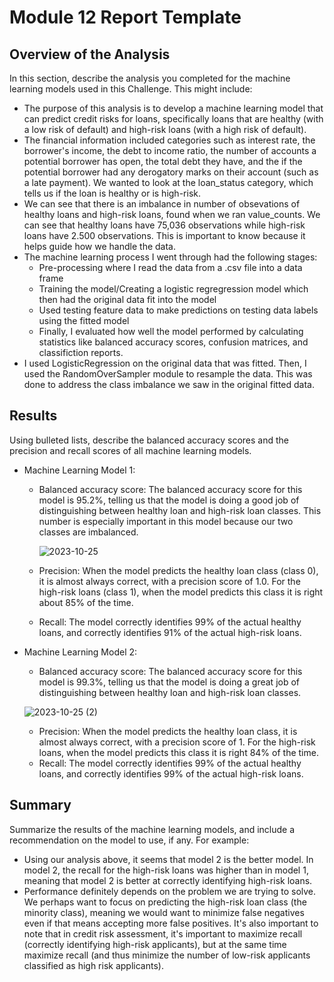 # Module 12 Report Template

## Overview of the Analysis

In this section, describe the analysis you completed for the machine learning models used in this Challenge. This might include:

* The purpose of this analysis is to develop a machine learning model that can predict credit risks for loans, specifically loans that are healthy (with a low risk of default) and high-risk loans (with a high risk of default). 
* The financial information included categories such as interest rate, the borrower's income, the debt to income ratio, the number of accounts a potential borrower has open, the total debt they have, and the if the potential borrower had any derogatory marks on their account (such as a late payment).  We wanted to look at the loan_status category, which tells us if the loan is healthy or is high-risk.  
* We can see that there is an imbalance in number of obsevations of healthy loans and high-risk loans, found when we ran value_counts.  We can see that healthy loans have 75,036 observations while high-risk loans have 2.500 observations.  This is important to know because it helps guide how we handle the data.
* The machine learning process I went through had the following stages:
  - Pre-processing where I read the data from a .csv file into a data frame
  - Training the model/Creating a logistic regregression model which then had the original data fit into the model
  - Used testing feature data to make predictions on testing data labels using the fitted model
  - Finally, I evaluated how well the model performed by calculating statistics like balanced accuracy scores, confusion matrices, and classifiction reports.
* I used LogisticRegression on the original data that was fitted.  Then, I used the RandomOverSampler module to resample the data.  This was done to address the class imbalance we saw in the original fitted data.

## Results

Using bulleted lists, describe the balanced accuracy scores and the precision and recall scores of all machine learning models.

* Machine Learning Model 1:
  * Balanced accuracy score: The balanced accuracy score for this model is 95.2%, telling us that the model is doing a good job of distinguishing between healthy loan and high-risk loan classes. This number is especially important in this model because our two classes are imbalanced.
  
    ![2023-10-25](https://github.com/aliciahlavac/credit-risk-classification/assets/127240852/7c543080-4c2b-4225-b9ee-948e16ad4ee1)

  * Precision: When the model predicts the healthy loan class (class 0), it is almost always correct, with a precision score of 1.0. For the high-risk loans (class 1), when the model predicts this class it is right about 85% of the time.  
  * Recall: The model correctly identifies 99% of the actual healthy loans, and correctly identifies 91% of the actual high-risk loans.



* Machine Learning Model 2:
   * Balanced accuracy score: The balanced accuracy score for this model is 99.3%, telling us that the model is doing a great job of distinguishing between healthy loan and high-risk loan classes.
 
    ![2023-10-25 (2)](https://github.com/aliciahlavac/credit-risk-classification/assets/127240852/39bcc3bb-7aeb-42ad-ba65-8e0dd8550b4a)


  * Precision: When the model predicts the healthy loan class, it is almost always correct, with a precision score of 1. For the high-risk loans, when the model predicts this class it is right 84% of the time.  
  * Recall: The model correctly identifies 99% of the actual healthy loans, and correctly identifies 99% of the actual high-risk loans.

## Summary

Summarize the results of the machine learning models, and include a recommendation on the model to use, if any. For example:
* Using our analysis above, it seems that model 2 is the better model.  In model 2, the recall for the high-risk loans was higher than in model 1, meaning that model 2 is better at correctly identifying high-risk loans.  
* Performance definitely depends on the problem we are trying to solve.  We perhaps want to focus on predicting the high-risk loan class (the minority class), meaning we would want to minimize false negatives even if that means accepting more false positives.  It's also important to note that in credit risk assessment, it's important to maximize recall (correctly identifying high-risk applicants), but at the same time maximize recall (and thus minimize the number of low-risk applicants classified as high risk applicants). 
